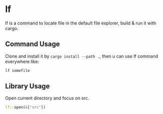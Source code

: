 # lf
lf is a command to locate file in the default file explorer, build & run it with cargo.

## Command Usage
Clone and install it by `cargo install --path .`, then u can use lf command everywhere like:
```bash
lf somefile
```

## Library Usage
Open current directory and focus on src.

```rust
lf::open(&["src"])
```
